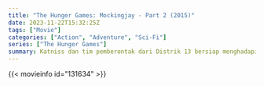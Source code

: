 ```yaml
---
title: "The Hunger Games: Mockingjay - Part 2 (2015)"
date: 2023-11-22T15:32:25Z
tags: ["Movie"]
categories: ["Action", "Adventure", "Sci-Fi"]
series: ["The Hunger Games"]
summary: Katniss dan tim pemberontak dari Distrik 13 bersiap menghadapi pertempuran terakhir yang akan menentukan nasib Panem.
---
```


<mux-player stream-type="on-demand"
src="https://kp3d-my.sharepoint.com/personal/ryoo_kp3d_onmicrosoft_com/_layouts/15/download.aspx?share=EVmkvdUoXPpLn947GwQGKREBTOCVUUp-0QqCC4XBaNqHrA" prefer-playback="mse" controls>

</mux-player>


{{< movieinfo id="131634" >}}

<script src="https://cdn.jsdelivr.net/npm/@mux/mux-player"></script>

 <script type="application/ld+json ">
{
"@context": "https://schema.org/",
"@type": "VideoObject",
"name": "The Hunger Games: Mockingjay - Part 2",
"contentUrl": "https://stream.mux.com/qSeTwaxN21AmnX3KdFsNWEqGKw3TBAxAeQdZ4cOO4bM.m3u8",
"thumbnailUrl": "https://www.themoviedb.org/t/p/original/5fkL7ovN37fNeCJpufSeoTFxhDH.jpg?width=314&fit_mode=preserve&time=25",
"uploadDate": "2023-11-22T15:32:25Z",
}

</script>
